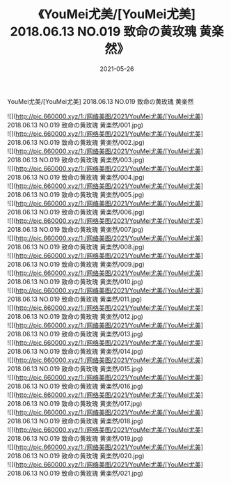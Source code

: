 ﻿---
layout: post
title:  《YouMei尤美/[YouMei尤美] 2018.06.13 NO.019 致命の黄玫瑰 黄楽然》
date:   2021-05-26
img: http://pic.660000.xyz/1:/网络美图/2021/YouMei尤美/[YouMei尤美] 2018.06.13 NO.019 致命の黄玫瑰 黄楽然/000.jpg
categories: [美女, 清纯, 唯美]
---

YouMei尤美/[YouMei尤美] 2018.06.13 NO.019 致命の黄玫瑰 黄楽然

 ![](http://pic.660000.xyz/1:/网络美图/2021/YouMei尤美/[YouMei尤美] 2018.06.13 NO.019 致命の黄玫瑰 黄楽然/001.jpg) <br>![](http://pic.660000.xyz/1:/网络美图/2021/YouMei尤美/[YouMei尤美] 2018.06.13 NO.019 致命の黄玫瑰 黄楽然/002.jpg) <br>![](http://pic.660000.xyz/1:/网络美图/2021/YouMei尤美/[YouMei尤美] 2018.06.13 NO.019 致命の黄玫瑰 黄楽然/003.jpg) <br>![](http://pic.660000.xyz/1:/网络美图/2021/YouMei尤美/[YouMei尤美] 2018.06.13 NO.019 致命の黄玫瑰 黄楽然/004.jpg) <br>![](http://pic.660000.xyz/1:/网络美图/2021/YouMei尤美/[YouMei尤美] 2018.06.13 NO.019 致命の黄玫瑰 黄楽然/005.jpg) <br>![](http://pic.660000.xyz/1:/网络美图/2021/YouMei尤美/[YouMei尤美] 2018.06.13 NO.019 致命の黄玫瑰 黄楽然/006.jpg) <br>![](http://pic.660000.xyz/1:/网络美图/2021/YouMei尤美/[YouMei尤美] 2018.06.13 NO.019 致命の黄玫瑰 黄楽然/007.jpg) <br>![](http://pic.660000.xyz/1:/网络美图/2021/YouMei尤美/[YouMei尤美] 2018.06.13 NO.019 致命の黄玫瑰 黄楽然/008.jpg) <br>![](http://pic.660000.xyz/1:/网络美图/2021/YouMei尤美/[YouMei尤美] 2018.06.13 NO.019 致命の黄玫瑰 黄楽然/009.jpg) <br>![](http://pic.660000.xyz/1:/网络美图/2021/YouMei尤美/[YouMei尤美] 2018.06.13 NO.019 致命の黄玫瑰 黄楽然/010.jpg) <br>![](http://pic.660000.xyz/1:/网络美图/2021/YouMei尤美/[YouMei尤美] 2018.06.13 NO.019 致命の黄玫瑰 黄楽然/011.jpg) <br>![](http://pic.660000.xyz/1:/网络美图/2021/YouMei尤美/[YouMei尤美] 2018.06.13 NO.019 致命の黄玫瑰 黄楽然/012.jpg) <br>![](http://pic.660000.xyz/1:/网络美图/2021/YouMei尤美/[YouMei尤美] 2018.06.13 NO.019 致命の黄玫瑰 黄楽然/013.jpg) <br>![](http://pic.660000.xyz/1:/网络美图/2021/YouMei尤美/[YouMei尤美] 2018.06.13 NO.019 致命の黄玫瑰 黄楽然/014.jpg) <br>![](http://pic.660000.xyz/1:/网络美图/2021/YouMei尤美/[YouMei尤美] 2018.06.13 NO.019 致命の黄玫瑰 黄楽然/015.jpg) <br>![](http://pic.660000.xyz/1:/网络美图/2021/YouMei尤美/[YouMei尤美] 2018.06.13 NO.019 致命の黄玫瑰 黄楽然/016.jpg) <br>![](http://pic.660000.xyz/1:/网络美图/2021/YouMei尤美/[YouMei尤美] 2018.06.13 NO.019 致命の黄玫瑰 黄楽然/017.jpg) <br>![](http://pic.660000.xyz/1:/网络美图/2021/YouMei尤美/[YouMei尤美] 2018.06.13 NO.019 致命の黄玫瑰 黄楽然/018.jpg) <br>![](http://pic.660000.xyz/1:/网络美图/2021/YouMei尤美/[YouMei尤美] 2018.06.13 NO.019 致命の黄玫瑰 黄楽然/019.jpg) <br>![](http://pic.660000.xyz/1:/网络美图/2021/YouMei尤美/[YouMei尤美] 2018.06.13 NO.019 致命の黄玫瑰 黄楽然/020.jpg) <br>![](http://pic.660000.xyz/1:/网络美图/2021/YouMei尤美/[YouMei尤美] 2018.06.13 NO.019 致命の黄玫瑰 黄楽然/021.jpg) <br>
